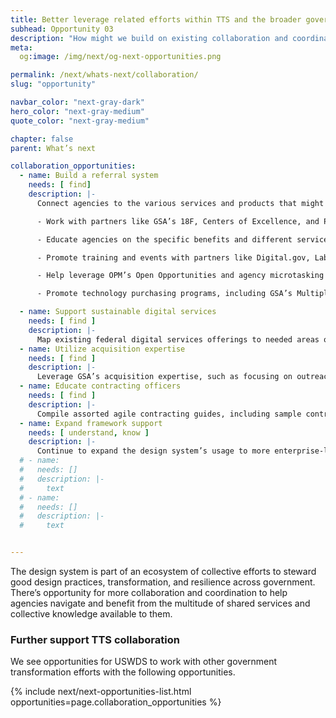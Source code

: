 ```yaml
---
title: Better leverage related efforts within TTS and the broader government digital services community
subhead: Opportunity 03
description: "How might we build on existing collaboration and coordination to help agencies navigate and benefit from the multitude of shared services and collective knowledge?"
meta:
  og:image: /img/next/og-next-opportunities.png

permalink: /next/whats-next/collaboration/
slug: "opportunity"

navbar_color: "next-gray-dark"
hero_color: "next-gray-medium"
quote_color: "next-gray-medium"

chapter: false
parent: What’s next

collaboration_opportunities:
  - name: Build a referral system
    needs: [ find]
    description: |-
      Connect agencies to the various services and products that might be useful for them within and beyond TTS by building a more formalized referral system

      - Work with partners like GSA’s 18F, Centers of Excellence, and Presidential Innovation Fellows, as well as the U.S. Digital Service (USDS), who help agencies fix technical problems, build products, and improve how government serves the public through technology

      - Educate agencies on the specific benefits and different services that partner programs (like those in GSA and USDS) provide

      - Promote training and events with partners like Digital.gov, Lab at OPM, Federal Acquisition Institute

      - Help leverage OPM’s Open Opportunities and agency microtasking and detail programs

      - Promote technology purchasing programs, including GSA’s Multiple Award Schedules for Information Technology and Governmentwide Acquisition Contracts to buy technology products and services

  - name: Support sustainable digital services
    needs: [ find ]
    description: |-
      Map existing federal digital services offerings to needed areas of support or create new joint offerings as agencies need them
  - name: Utilize acquisition expertise
    needs: [ find ]
    description: |-
      Leverage GSA’s acquisition expertise, such as focusing on outreach efforts to connect with non-traditional vendors
  - name: Educate contracting officers
    needs: [ find ]
    description: |-
      Compile assorted agile contracting guides, including sample contract language for 21st Century IDEA and the De-Risking Government Technology field guide, and make them easily findable by agencies
  - name: Expand framework support
    needs: [ understand, know ]
    description: |-
      Continue to expand the design system’s usage to more enterprise-level applications or other government systems, such as apps for common, high-impact federal services like benefits
  # - name: 
  #   needs: []
  #   description: |-
  #     text
  # - name: 
  #   needs: []
  #   description: |-
  #     text


---
```


<section class="next-section">
  <div class="grid-container">
    <div class="grid-row">
      <div class="grid-col-12 tablet:grid-col-8 tablet:margin-x-auto desktop:margin-x-0 next-section-prose" markdown="1">

The design system is part of an ecosystem of collective efforts to steward good design practices, transformation, and resilience across government. There’s opportunity
for more collaboration and coordination to help agencies navigate and benefit from the multitude of shared services and collective knowledge available to them.

### Further support TTS collaboration

We see opportunities for USWDS to work with other government transformation efforts with the following opportunities.

</div>
      {% include next/next-opportunities-list.html opportunities=page.collaboration_opportunities %}
    </div>
  </div>
</section>